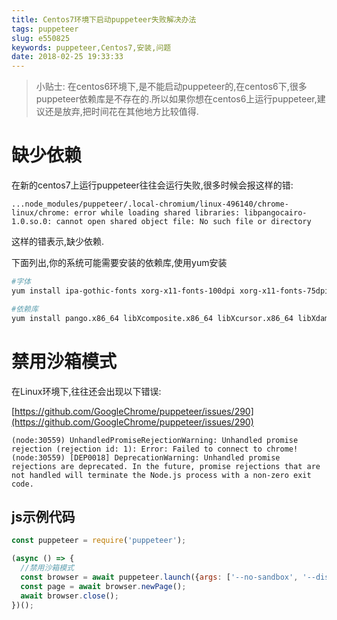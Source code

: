 ```yaml
---
title: Centos7环境下启动puppeteer失败解决办法
tags: puppeteer
slug: e550825
keywords: puppeteer,Centos7,安装,问题
date: 2018-02-25 19:33:33
---
```


> 小贴士: 在centos6环境下,是不能启动puppeteer的,在centos6下,很多puppeteer依赖库是不存在的.所以如果你想在centos6上运行puppeteer,建议还是放弃,把时间花在其他地方比较值得.



# 缺少依赖
在新的centos7上运行puppeteer往往会运行失败,很多时候会报这样的错:
```
...node_modules/puppeteer/.local-chromium/linux-496140/chrome-linux/chrome: error while loading shared libraries: libpangocairo-1.0.so.0: cannot open shared object file: No such file or directory
```
这样的错表示,缺少依赖.

下面列出,你的系统可能需要安装的依赖库,使用yum安装
``` bash
#字体
yum install ipa-gothic-fonts xorg-x11-fonts-100dpi xorg-x11-fonts-75dpi xorg-x11-utils xorg-x11-fonts-cyrillic xorg-x11-fonts-Type1 xorg-x11-fonts-misc -y

#依赖库
yum install pango.x86_64 libXcomposite.x86_64 libXcursor.x86_64 libXdamage.x86_64 libXext.x86_64 libXi.x86_64 libXtst.x86_64 cups-libs.x86_64 libXScrnSaver.x86_64 libXrandr.x86_64 GConf2.x86_64 alsa-lib.x86_64 atk.x86_64 gtk3.x86_64 -y
```

# 禁用沙箱模式
在Linux环境下,往往还会出现以下错误:

[https://github.com/GoogleChrome/puppeteer/issues/290](https://github.com/GoogleChrome/puppeteer/issues/290)

```
(node:30559) UnhandledPromiseRejectionWarning: Unhandled promise rejection (rejection id: 1): Error: Failed to connect to chrome!
(node:30559) [DEP0018] DeprecationWarning: Unhandled promise rejections are deprecated. In the future, promise rejections that are not handled will terminate the Node.js process with a non-zero exit code.
```

## js示例代码

```js
const puppeteer = require('puppeteer');

(async () => {
  //禁用沙箱模式
  const browser = await puppeteer.launch({args: ['--no-sandbox', '--disable-setuid-sandbox']});
  const page = await browser.newPage();
  await browser.close();
})();
```